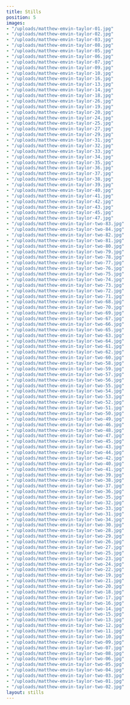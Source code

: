 ```yaml
---
title: Stills
position: 5
images:
- "/uploads/matthew-emvin-taylor-01.jpg"
- "/uploads/matthew-emvin-taylor-02.jpg"
- "/uploads/matthew-emvin-taylor-03.jpg"
- "/uploads/matthew-emvin-taylor-08.jpg"
- "/uploads/matthew-emvin-taylor-05.jpg"
- "/uploads/matthew-emvin-taylor-06.jpg"
- "/uploads/matthew-emvin-taylor-07.jpg"
- "/uploads/matthew-emvin-taylor-09.jpg"
- "/uploads/matthew-emvin-taylor-10.jpg"
- "/uploads/matthew-emvin-taylor-16.jpg"
- "/uploads/matthew-emvin-taylor-13.jpg"
- "/uploads/matthew-emvin-taylor-14.jpg"
- "/uploads/matthew-emvin-taylor-18.jpg"
- "/uploads/matthew-emvin-taylor-26.jpg"
- "/uploads/matthew-emvin-taylor-19.jpg"
- "/uploads/matthew-emvin-taylor-20.jpg"
- "/uploads/matthew-emvin-taylor-24.jpg"
- "/uploads/matthew-emvin-taylor-25.jpg"
- "/uploads/matthew-emvin-taylor-27.jpg"
- "/uploads/matthew-emvin-taylor-29.jpg"
- "/uploads/matthew-emvin-taylor-31.jpg"
- "/uploads/matthew-emvin-taylor-32.jpg"
- "/uploads/matthew-emvin-taylor-33.jpg"
- "/uploads/matthew-emvin-taylor-34.jpg"
- "/uploads/matthew-emvin-taylor-35.jpg"
- "/uploads/matthew-emvin-taylor-36.jpg"
- "/uploads/matthew-emvin-taylor-37.jpg"
- "/uploads/matthew-emvin-taylor-38.jpg"
- "/uploads/matthew-emvin-taylor-39.jpg"
- "/uploads/matthew-emvin-taylor-40.jpg"
- "/uploads/matthew-emvin-taylor-41.jpg"
- "/uploads/matthew-emvin-taylor-42.jpg"
- "/uploads/matthew-emvin-taylor-43.jpg"
- "/uploads/matthew-emvin-taylor-45.jpg"
- "/uploads/matthew-emvin-taylor-47.jpg"
- "/uploads/matthew-emvin-taylor-two-83.jpg"
- "/uploads/matthew-emvin-taylor-two-84.jpg"
- "/uploads/matthew-emvin-taylor-two-82.jpg"
- "/uploads/matthew-emvin-taylor-two-81.jpg"
- "/uploads/matthew-emvin-taylor-two-80.jpg"
- "/uploads/matthew-emvin-taylor-two-79.jpg"
- "/uploads/matthew-emvin-taylor-two-78.jpg"
- "/uploads/matthew-emvin-taylor-two-77.jpg"
- "/uploads/matthew-emvin-taylor-two-76.jpg"
- "/uploads/matthew-emvin-taylor-two-75.jpg"
- "/uploads/matthew-emvin-taylor-two-74.jpg"
- "/uploads/matthew-emvin-taylor-two-73.jpg"
- "/uploads/matthew-emvin-taylor-two-72.jpg"
- "/uploads/matthew-emvin-taylor-two-71.jpg"
- "/uploads/matthew-emvin-taylor-two-68.jpg"
- "/uploads/matthew-emvin-taylor-two-70.jpg"
- "/uploads/matthew-emvin-taylor-two-69.jpg"
- "/uploads/matthew-emvin-taylor-two-67.jpg"
- "/uploads/matthew-emvin-taylor-two-66.jpg"
- "/uploads/matthew-emvin-taylor-two-65.jpg"
- "/uploads/matthew-emvin-taylor-two-63.jpg"
- "/uploads/matthew-emvin-taylor-two-64.jpg"
- "/uploads/matthew-emvin-taylor-two-61.jpg"
- "/uploads/matthew-emvin-taylor-two-62.jpg"
- "/uploads/matthew-emvin-taylor-two-60.jpg"
- "/uploads/matthew-emvin-taylor-two-58.jpg"
- "/uploads/matthew-emvin-taylor-two-59.jpg"
- "/uploads/matthew-emvin-taylor-two-57.jpg"
- "/uploads/matthew-emvin-taylor-two-56.jpg"
- "/uploads/matthew-emvin-taylor-two-55.jpg"
- "/uploads/matthew-emvin-taylor-two-54.jpg"
- "/uploads/matthew-emvin-taylor-two-53.jpg"
- "/uploads/matthew-emvin-taylor-two-52.jpg"
- "/uploads/matthew-emvin-taylor-two-51.jpg"
- "/uploads/matthew-emvin-taylor-two-50.jpg"
- "/uploads/matthew-emvin-taylor-two-49.jpg"
- "/uploads/matthew-emvin-taylor-two-46.jpg"
- "/uploads/matthew-emvin-taylor-two-48.jpg"
- "/uploads/matthew-emvin-taylor-two-47.jpg"
- "/uploads/matthew-emvin-taylor-two-45.jpg"
- "/uploads/matthew-emvin-taylor-two-43.jpg"
- "/uploads/matthew-emvin-taylor-two-44.jpg"
- "/uploads/matthew-emvin-taylor-two-42.jpg"
- "/uploads/matthew-emvin-taylor-two-40.jpg"
- "/uploads/matthew-emvin-taylor-two-41.jpg"
- "/uploads/matthew-emvin-taylor-two-39.jpg"
- "/uploads/matthew-emvin-taylor-two-38.jpg"
- "/uploads/matthew-emvin-taylor-two-37.jpg"
- "/uploads/matthew-emvin-taylor-two-36.jpg"
- "/uploads/matthew-emvin-taylor-two-35.jpg"
- "/uploads/matthew-emvin-taylor-two-32.jpg"
- "/uploads/matthew-emvin-taylor-two-33.jpg"
- "/uploads/matthew-emvin-taylor-two-31.jpg"
- "/uploads/matthew-emvin-taylor-two-34.jpg"
- "/uploads/matthew-emvin-taylor-two-30.jpg"
- "/uploads/matthew-emvin-taylor-two-28.jpg"
- "/uploads/matthew-emvin-taylor-two-29.jpg"
- "/uploads/matthew-emvin-taylor-two-26.jpg"
- "/uploads/matthew-emvin-taylor-two-27.jpg"
- "/uploads/matthew-emvin-taylor-two-25.jpg"
- "/uploads/matthew-emvin-taylor-two-23.jpg"
- "/uploads/matthew-emvin-taylor-two-24.jpg"
- "/uploads/matthew-emvin-taylor-two-22.jpg"
- "/uploads/matthew-emvin-taylor-two-19.jpg"
- "/uploads/matthew-emvin-taylor-two-21.jpg"
- "/uploads/matthew-emvin-taylor-two-20.jpg"
- "/uploads/matthew-emvin-taylor-two-18.jpg"
- "/uploads/matthew-emvin-taylor-two-17.jpg"
- "/uploads/matthew-emvin-taylor-two-16.jpg"
- "/uploads/matthew-emvin-taylor-two-14.jpg"
- "/uploads/matthew-emvin-taylor-two-15.jpg"
- "/uploads/matthew-emvin-taylor-two-13.jpg"
- "/uploads/matthew-emvin-taylor-two-12.jpg"
- "/uploads/matthew-emvin-taylor-two-11.jpg"
- "/uploads/matthew-emvin-taylor-two-10.jpg"
- "/uploads/matthew-emvin-taylor-two-09.jpg"
- "/uploads/matthew-emvin-taylor-two-07.jpg"
- "/uploads/matthew-emvin-taylor-two-08.jpg"
- "/uploads/matthew-emvin-taylor-two-06.jpg"
- "/uploads/matthew-emvin-taylor-two-05.jpg"
- "/uploads/matthew-emvin-taylor-two-04.jpg"
- "/uploads/matthew-emvin-taylor-two-03.jpg"
- "/uploads/matthew-emvin-taylor-two-01.jpg"
- "/uploads/matthew-emvin-taylor-two-02.jpg"
layout: stills
---
```


